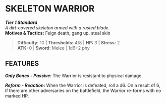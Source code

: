 # SKELETON WARRIOR

***Tier 1 Standard***  
*A dirt-covered skeleton armed with a rusted blade.*  
**Motives & Tactics:** Feign death, gang up, steal skin

> **Difficulty:** 10 | **Thresholds:** 4/8 | **HP:** 3 | **Stress:** 2  
> **ATK:** 0 | **Sword:** Melee | 1d6+2 phy  

## FEATURES

***Only Bones - Passive:*** The Warrior is resistant to physical damage.

***Reform - Reaction:*** When the Warrior is defeated, roll a d6. On a result of 6, if there are other adversaries on the battlefield, the Warrior re-forms with no marked HP.
